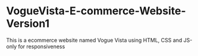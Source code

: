 # VogueVista-E-commerce-Website-Version1
This is a ecommerce website named Vogue Vista using HTML, CSS and JS-only for responsiveness
